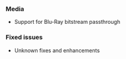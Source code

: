 ### Media
- Support for Blu-Ray bitstream passthrough

### Fixed issues
- Unknown fixes and enhancements
